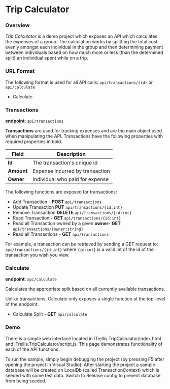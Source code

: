 # Trip Calculator #

### Overview ###

*Trip Calculator* is a demo project which exposes an API which calculates the
expenses of a group. The calculation works by splitting the total cost evenly
amongst each individual in the group and then determining payment between
individuals based on how much more or less (than the determined split) an
individual spent while on a trip.

### URL Format ###

The following format is used for all API calls:
`api/transactions/(id)` or `api/calculate`

- Calculate

### Transactions ###
**endpoint**: `api/transactions`

**Transactions** are used for tracking expenses and are the main object used
when manipulating the API. Transactions have the following properties with
required properties in bold.

Field|Description
-----|-----------
**Id** | The transaction's unique id
**Amount** | Expense incurred by transaction
**Owner** | Individual who paid for expense

The following functions are exposed for transactions:

- Add Transaction - **POST** `api/transactions`
- Update Transaction **PUT** `api/transactions/{id:int}`
- Remove Transaction **DELETE** `api/transactions/{id:int}`
- Read Transaction - **GET** `api/transactions/{id:int}`
- Read all Transaction owned by a given **owner**- **GET** `api/transactions/{owner:string}`
- Read all Transactions - **GET** `api/transactions`

For example, a transaction can be retrieved by sending a GET request to:
 `api/transactions/{id:int}` where `{id:int}` is a valid int of the id of the
transaction you wish you view.

### Calculate ###
**endpoint**: `api/calculate`

Calculates the appropriate split based on all currently available transactions.

Unlike transactions, Calculate only exposes a single function at the top-level
of the endpoint: 

- Calculate Split - **GET** `api/calculate`

### Demo ###

There is a simple web interface located in iTrellis.TripCalculator/index.html
and iTrellis.TripCalculator/script.js. This page demonstrates functionality
of each of the API functions.

To run the sample, simply begin debugging the project (by pressing F5 after
opening the project in Visual Studio). After starting the project a sample
database will be created on LocalDb (called TransactionContext) which is seeded
with some test data. Switch to Release config to prevent database from being
seeded.
